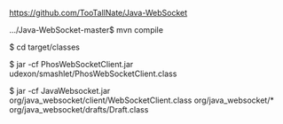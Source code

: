 https://github.com/TooTallNate/Java-WebSocket

.../Java-WebSocket-master$ mvn compile

$ cd target/classes

$ jar -cf PhosWebSocketClient.jar udexon/smashlet/PhosWebSocketClient.class

$ jar -cf JavaWebsocket.jar org/java_websocket/client/WebSocketClient.class org/java_websocket/* org/java_websocket/drafts/Draft.class
